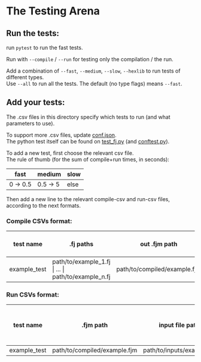 # The Testing Arena

## Run the tests:

run `pytest` to run the fast tests.

Run with `--compile` / `--run` for testing only the compilation / the run.

Add a combination of `--fast`, `--medium`, `--slow`, `--hexlib` to run tests of different types.<br>
Use `--all` to run all the tests. The default (no type flags) means `--fast`.

## Add your tests:

The .csv files in this directory specify which tests to run (and what parameters to use). 

To support more .csv files, update [conf.json](conf.json).<br>
The python test itself can be found on [test_fj.py](test_fj.py) (and [conftest.py](conftest.py)).

To add a new test, first choose the relevant csv file.<br>
The rule of thumb (for the sum of compile+run times, in seconds):

fast | medium | slow
---|---|---
0 &rarr; 0.5 | 0.5 &rarr; 5 | else

Then add a new line to the relevant compile-csv and run-csv files, according to the next formats.

### Compile CSVs format:

test name | .fj paths | out .fjm path | memory width | version | flags | use stl | treat warnings as errors
---|---|---|---|---|---|---|---
example_test | path/to/example_1.fj &#124; ... &#124; path/to/example_n.fj | path/to/compiled/example.fjm | 64 | 1 | 0 | True | True

### Run CSVs format:

test name | .fjm path | input file path | output file path | is input a binary file | is output a binary file
---|---|---|---|---|--- 
example_test | path/to/compiled/example.fjm | path/to/inputs/example.in | path/to/outputs/example.out | False | False
